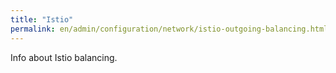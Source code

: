 ```yaml
---
title: "Istio"
permalink: en/admin/configuration/network/istio-outgoing-balancing.html
---
```


Info about Istio balancing.
